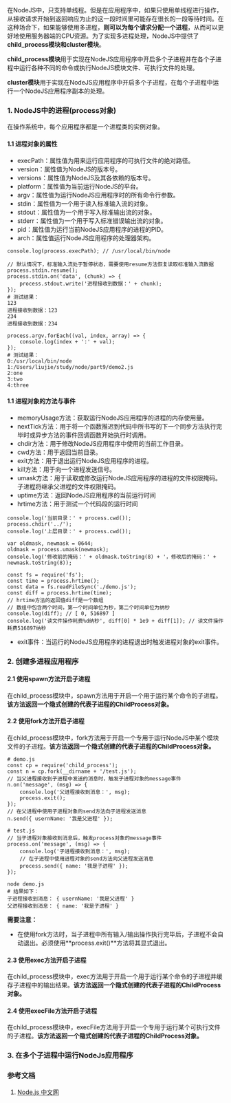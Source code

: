 在NodeJS中，只支持单线程。但是在应用程序中，如果只使用单线程进行操作，从接收请求开始到返回响应为止的这一段时间里可能存在很长的一段等待时间。在这种场合下，如果能够使用多进程，**则可以为每个请求分配一个进程**，从而可以更好地使用服务器端的CPU资源。为了实现多进程处理，NodeJS中提供了**child_process模块和cluster模块**。

**child_process模块**用于实现在NodeJS应用程序中开启多个子进程并在各个子进程中运行各种不同的命令或执行NodeJS模块文件、可执行文件的处理。

**cluster模块**用于实现在NodeJS应用程序中开启多个子进程，在每个子进程中运行一个NodeJS应用程序副本的处理。

### 1. NodeJS中的进程(process对象)
在操作系统中，每个应用程序都是一个进程类的实例对象。

#### 1.1 进程对象的属性
* execPath：属性值为用来运行应用程序的可执行文件的绝对路径。
* version：属性值为NodeJS的版本号。
* versions：属性值为NodeJS及其各依赖的版本号。
* platform：属性值为当前运行NodeJS的平台。
* argv：属性值为运行NodeJS应用程序时的所有命令行参数。
* stdin：属性值为一个用于读入标准输入流的对象。
* stdout：属性值为一个用于写入标准输出流的对象。
* stderr：属性值为一个用于写入标准错误输出流的对象。
* pid：属性值为运行当前NodeJS应用程序的进程的PID。
* arch：属性值运行NodeJS应用程序的处理器架构。

```
console.log(process.execPath); // /usr/local/bin/node
```
```
// 默认情况下，标准输入流处于暂停状态，需要使用resume方法恢复读取标准输入流数据
process.stdin.resume();
process.stdin.on('data', (chunk) => {
    process.stdout.write('进程接收到数据：' + chunk);
});
# 测试结果：
123
进程接收到数据：123
234
进程接收到数据：234
```
```
process.argv.forEach((val, index, array) => {
    console.log(index + ':' + val);
});
# 测试结果：
0:/usr/local/bin/node
1:/Users/liujie/study/node/part9/demo2.js
2:one
3:two
4:three
```
#### 1.1 进程对象的方法与事件
* memoryUsage方法：获取运行NodeJS应用程序的进程的内存使用量。
* nextTick方法：用于将一个函数推迟到代码中所书写的下一个同步方法执行完毕时或异步方法的事件回调函数开始执行时调用。
* chdir方法：用于修改NodeJS应用程序中使用的当前工作目录。
* cwd方法：用于返回当前目录。
* exit方法：用于退出运行NodeJS应用程序的进程。
* kill方法：用于向一个进程发送信号。
* umask方法：用于读取或修改运行NodeJS应用程序的进程的文件权限掩码。子进程将继承父进程的文件权限掩码。
* uptime方法：返回NodeJS应用程序的当前运行时间
* hrtime方法：用于测试一个代码段的运行时间

```
console.log('当前目录：' + process.cwd());
process.chdir('../');
console.log('上层目录：' + process.cwd());
```
```
var oldmask, newmask = 0644;
oldmask = process.umask(newmask);
console.log('修改前的掩码：' + oldmask.toString(8) + '，修改后的掩码：' + newmask.toString(8));
```
```
const fs = require('fs');
const time = process.hrtime();
const data = fs.readFileSync('./demo.js');
const diff = process.hrtime(time);
// hrtime方法的返回值diff是一个数组
// 数组中包含两个时间，第一个时间单位为秒，第二个时间单位为纳秒
console.log(diff); // [ 0, 516897 ]
console.log('读文件操作耗费%d纳秒', diff[0] * 1e9 + diff[1]); // 读文件操作耗费516897纳秒
```

* exit事件：当运行的NodeJS应用程序的进程退出时触发进程对象的exit事件。

### 2. 创建多进程应用程序

#### 2.1 使用spawn方法开启子进程
在child_process模块中，spawn方法用于开启一个用于运行某个命令的子进程。**该方法返回一个隐式创建的代表子进程的ChildProcess对象。**

#### 2.2 使用fork方法开启子进程
在child_process模块中，fork方法用于开启一个专用于运行NodeJS中某个模块文件的子进程。**该方法返回一个隐式创建的代表子进程的ChildProcess对象。**

```
# demo.js
const cp = require('child_process');
const n = cp.fork(__dirname + '/test.js');
// 当父进程接收到子进程中发送的消息时，触发子进程对象的message事件
n.on('message', (msg) => {
    console.log('父进程接收到消息：', msg);
    process.exit();
});
// 在父进程中使用子进程对象的send方法向子进程发送消息
n.send({ usernName: '我是父进程' });
```
```
# test.js
// 当子进程对象接收到消息后，触发process对象的message事件
process.on('message', (msg) => {
    console.log('子进程接收到消息：', msg);
    // 在子进程中使用进程对象的send方法向父进程发送消息
    process.send({ name: '我是子进程' });
});
```
```
node demo.js
# 结果如下：
子进程接收到消息： { usernName: '我是父进程' }
父进程接收到消息： { name: '我是子进程' }
```
**需要注意：**

* 在使用fork方法时，当子进程中所有输入/输出操作执行完毕后，子进程不会自动退出。必须使用**process.exit()**方法将其显式退出。

#### 2.3 使用exec方法开启子进程
在child_process模块中，exec方法用于开启一个用于运行某个命令的子进程并缓存子进程中的输出结果。**该方法返回一个隐式创建的代表子进程的ChildProcess对象。**


#### 2.4 使用execFile方法开启子进程
在child_process模块中，execFile方法用于开启一个专用于运行某个可执行文件的子进程。**该方法返回一个隐式创建的代表子进程的ChildProcess对象。**

### 3. 在多个子进程中运行NodeJs应用程序

### 参考文档
1. [Node.js 中文网](http://nodejs.cn/api/process.html#process_signal_events)




